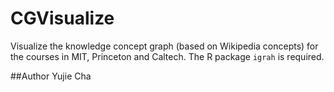 CGVisualize
===========
Visualize the knowledge concept graph (based on Wikipedia concepts) for the courses in MIT, Princeton and Caltech.
The R package `igrah` is required.

##Author
Yujie Cha
